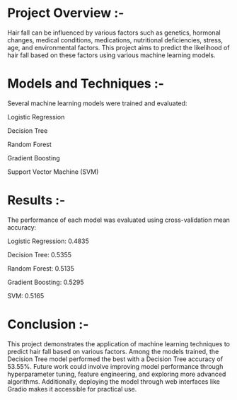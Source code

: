 # Project Overview :-

Hair fall can be influenced by various factors such as genetics, hormonal changes, medical conditions, medications, nutritional deficiencies, stress, age, and environmental factors.
This project aims to predict the likelihood of hair fall based on these factors using various machine learning models.

# Models and Techniques :-

Several machine learning models were trained and evaluated:

Logistic Regression

Decision Tree

Random Forest

Gradient Boosting

Support Vector Machine (SVM)

# Results :-

The performance of each model was evaluated using cross-validation mean accuracy:

Logistic Regression: 0.4835

Decision Tree: 0.5355

Random Forest: 0.5135

Gradient Boosting: 0.5295

SVM: 0.5165


# Conclusion :-

This project demonstrates the application of machine learning techniques to predict hair fall based on various factors. 
Among the models trained, the Decision Tree model performed the best with a Decision Tree accuracy of 53.55%. Future work could involve improving model performance through hyperparameter tuning, feature engineering, and exploring more advanced algorithms. 
Additionally, deploying the model through web interfaces like  Gradio makes it accessible for practical use.
